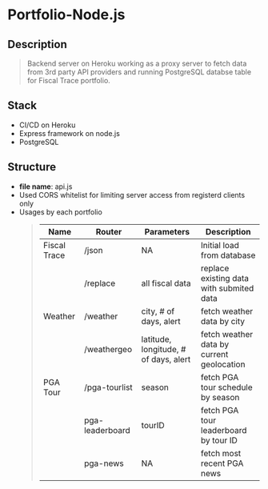 # Portfolio-Node.js
## Description
> Backend server on Heroku working as a proxy server to fetch data from 3rd party API providers and running PostgreSQL databse table for Fiscal Trace portfolio.  

## Stack
* CI/CD on Heroku
* Express framework on node.js
* PostgreSQL

## Structure
* **file name**: api.js
* Used CORS whitelist for limiting server access from registerd clients only
* Usages by each portfolio
    > Name   |   Router   |   Parameters   |   Description   |
    > ---   |   ---  |   --- |   --- |
    > Fiscal Trace   |   /json   |   NA   |   Initial load from database   |
    >  |  |   /replace   |   all fiscal data   |   replace existing data with submited data   |
    >    Weather   |   /weather   |   city, # of days, alert   | fetch weather data by city   |
    > |   |   /weathergeo   |   latitude, longitude, # of days, alert   | fetch weather data by current geolocation   |
    > PGA Tour   |   /pga-tourlist   |   season   |   fetch PGA tour schedule by season |
    > |   |   pga-leaderboard   |   tourID   | fetch PGA tour leaderboard by tour ID   |
    > |   |   pga-news   | NA   | fetch most recent PGA news   |
    

    

